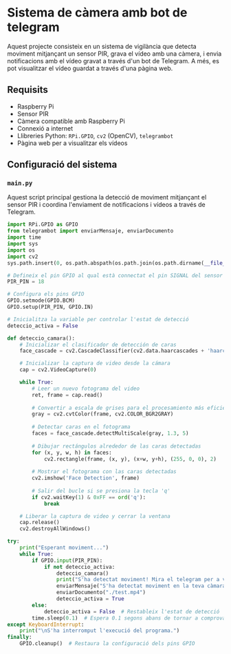 # Sistema de càmera amb bot de telegram

Aquest projecte consisteix en un sistema de vigilància que detecta moviment mitjançant un sensor PIR, grava el vídeo amb una càmera, i envia notificacions amb el vídeo gravat a través d'un bot de Telegram. A més, es pot visualitzar el vídeo guardat a través d'una pàgina web.

## Requisits

- Raspberry Pi
- Sensor PIR
- Càmera compatible amb Raspberry Pi
- Connexió a internet
- Llibreries Python: `RPi.GPIO`, `cv2` (OpenCV), `telegrambot`
- Pàgina web per a visualitzar els vídeos

## Configuració del sistema

### `main.py`

Aquest script principal gestiona la detecció de moviment mitjançant el sensor PIR i coordina l'enviament de notificacions i vídeos a través de Telegram.

```python
import RPi.GPIO as GPIO
from telegrambot import enviarMensaje, enviarDocumento
import time
import sys
import os
import cv2
sys.path.insert(0, os.path.abspath(os.path.join(os.path.dirname(__file__), '..')))

# Defineix el pin GPIO al qual està connectat el pin SIGNAL del sensor
PIR_PIN = 18

# Configura els pins GPIO
GPIO.setmode(GPIO.BCM)
GPIO.setup(PIR_PIN, GPIO.IN)

# Inicialitza la variable per controlar l'estat de detecció
deteccio_activa = False

def deteccio_camara():
    # Inicializar el clasificador de detección de caras
    face_cascade = cv2.CascadeClassifier(cv2.data.haarcascades + 'haarcascade_frontalface_default.xml')

    # Inicializar la captura de video desde la cámara
    cap = cv2.VideoCapture(0)

    while True:
        # Leer un nuevo fotograma del video
        ret, frame = cap.read()
        
        # Convertir a escala de grises para el procesamiento más eficiente
        gray = cv2.cvtColor(frame, cv2.COLOR_BGR2GRAY)
        
        # Detectar caras en el fotograma
        faces = face_cascade.detectMultiScale(gray, 1.3, 5)
        
        # Dibujar rectángulos alrededor de las caras detectadas
        for (x, y, w, h) in faces:
            cv2.rectangle(frame, (x, y), (x+w, y+h), (255, 0, 0), 2)
        
        # Mostrar el fotograma con las caras detectadas
        cv2.imshow('Face Detection', frame)
        
        # Salir del bucle si se presiona la tecla 'q'
        if cv2.waitKey(1) & 0xFF == ord('q'):
            break

    # Liberar la captura de video y cerrar la ventana
    cap.release()
    cv2.destroyAllWindows()

try:
    print("Esperant moviment...")
    while True:
        if GPIO.input(PIR_PIN):
            if not deteccio_activa:
                deteccio_camara()
                print("S'ha detectat moviment! Mira el telegram per a veure el que ha gravat la càmara")
                enviarMensaje("S'ha detectat moviment en la teva càmara!, Mira el que ha gravat (Ho pots mirar també a la pàgina web:")
                enviarDocumento("./test.mp4")
                deteccio_activa = True
        else:
            deteccio_activa = False  # Restableix l'estat de detecció
        time.sleep(0.1)  # Espera 0.1 segons abans de tornar a comprovar
except KeyboardInterrupt:
    print("\nS'ha interromput l'execució del programa.")
finally:
    GPIO.cleanup()  # Restaura la configuració dels pins GPIO

```